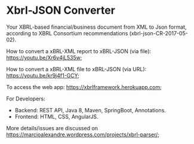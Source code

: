 # Xbrl-JSON Converter

Your XBRL-based financial/business document from XML to Json format, according to XBRL Consortium recommendations (xbrl-json-CR-2017-05-02).

How to convert a xBRL-XML report to xBRL-JSON (via file): https://youtu.be/Xr6v4jL535w;

How to convert a xBRL-XML file to xBRL-JSON (via URL): https://youtu.be/kr9j4f1-GCY; 

To access the web app: https://xbrlframework.herokuapp.com;

For Developers:

- Backend: REST API, Java 8, Maven, SpringBoot, Annotations. 
- Frontend: HTML, CSS, AngularJS.

More details/issues are discussed on https://marcioalexandre.wordpress.com/projects/xbrl-parser/;
